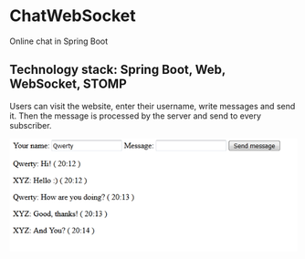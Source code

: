 # ChatWebSocket
Online chat in Spring Boot 
## Technology stack: Spring Boot, Web, WebSocket, STOMP
Users can visit the website, enter their username, write messages and send it. Then the message is processed by the server and send to every subscriber.

![chat](img/chat.png)
